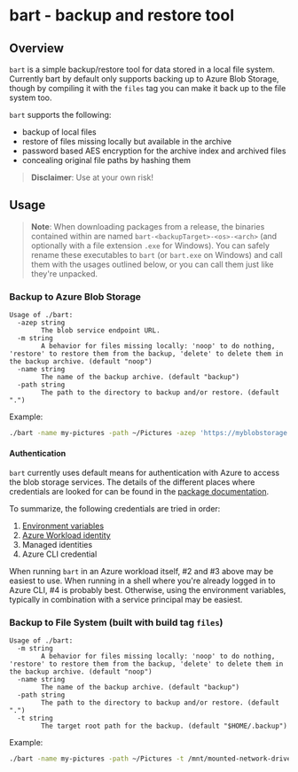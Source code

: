# bart - backup and restore tool

## Overview

`bart` is a simple backup/restore tool for data stored in a local file system.
Currently bart by default only supports backing up to Azure Blob Storage, though
by compiling it with the `files` tag you can make it back up to the file system
too.

`bart` supports the following:

* backup of local files
* restore of files missing locally but available in the archive
* password based AES encryption for the archive index and archived files
* concealing original file paths by hashing them

> **Disclaimer**: Use at your own risk!

## Usage

> **Note**: When downloading packages from a release, the binaries contained
> within are named `bart-<backupTarget>-<os>-<arch>` (and optionally with a file
> extension `.exe` for Windows). You can safely rename these executables to
> `bart` (or `bart.exe` on Windows) and call them with the usages outlined
> below, or you can call them just like they're unpacked.

### Backup to Azure Blob Storage

```text
Usage of ./bart:
  -azep string
        The blob service endpoint URL.
  -m string
        A behavior for files missing locally: 'noop' to do nothing, 'restore' to restore them from the backup, 'delete' to delete them in the backup archive. (default "noop")
  -name string
        The name of the backup archive. (default "backup")
  -path string
        The path to the directory to backup and/or restore. (default ".")
```

Example:

```bash
./bart -name my-pictures -path ~/Pictures -azep 'https://myblobstorage.blob.core.windows.net/'
```

#### Authentication

`bart` currently uses default means for authentication with Azure to access the
blob storage services. The details of the different places where credentials are
looked for can be found in the [package documentation](https://pkg.go.dev/github.com/Azure/azure-sdk-for-go/sdk/azidentity@v1.4.0).

To summarize, the following credentials are tried in order:

1. [Environment variables](https://pkg.go.dev/github.com/Azure/azure-sdk-for-go/sdk/azidentity@v1.4.0#readme-environment-variables)
2. [Azure Workload identity](https://learn.microsoft.com/en-us/azure/active-directory/workload-identities/workload-identities-overview)
3. Managed identities
4. Azure CLI credential

When running `bart` in an Azure workload itself, #2 and #3 above may be easiest
to use. When running in a shell where you're already logged in to Azure CLI, #4
is probably best. Otherwise, using the environment variables, typically in
combination with a service principal may be easiest.

### Backup to File System (built with build tag `files`)

```text
Usage of ./bart:
  -m string
        A behavior for files missing locally: 'noop' to do nothing, 'restore' to restore them from the backup, 'delete' to delete them in the backup archive. (default "noop")
  -name string
        The name of the backup archive. (default "backup")
  -path string
        The path to the directory to backup and/or restore. (default ".")
  -t string
        The target root path for the backup. (default "$HOME/.backup")
```

Example:

```bash
./bart -name my-pictures -path ~/Pictures -t /mnt/mounted-network-drive/backups -m restore
```
